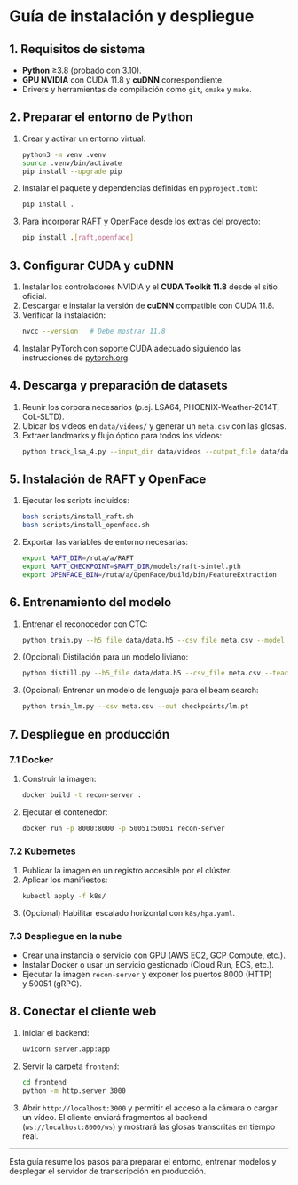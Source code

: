 # Guía de instalación y despliegue

## 1. Requisitos de sistema
- **Python** ≥3.8 (probado con 3.10).
- **GPU NVIDIA** con CUDA 11.8 y **cuDNN** correspondiente.
- Drivers y herramientas de compilación como `git`, `cmake` y `make`.

## 2. Preparar el entorno de Python
1. Crear y activar un entorno virtual:
   ```bash
   python3 -m venv .venv
   source .venv/bin/activate
   pip install --upgrade pip
   ```
2. Instalar el paquete y dependencias definidas en `pyproject.toml`:
   ```bash
   pip install .
   ```
3. Para incorporar RAFT y OpenFace desde los extras del proyecto:
   ```bash
   pip install .[raft,openface]
   ```

## 3. Configurar CUDA y cuDNN
1. Instalar los controladores NVIDIA y el **CUDA Toolkit 11.8** desde el sitio oficial.
2. Descargar e instalar la versión de **cuDNN** compatible con CUDA 11.8.
3. Verificar la instalación:
   ```bash
   nvcc --version   # Debe mostrar 11.8
   ```
4. Instalar PyTorch con soporte CUDA adecuado siguiendo las instrucciones de [pytorch.org](https://pytorch.org/).

## 4. Descarga y preparación de datasets
1. Reunir los corpora necesarios (p.ej. LSA64, PHOENIX‑Weather‑2014T, CoL‑SLTD).
2. Ubicar los vídeos en `data/videos/` y generar un `meta.csv` con las glosas.
3. Extraer landmarks y flujo óptico para todos los vídeos:
   ```bash
   python track_lsa_4.py --input_dir data/videos --output_file data/data.h5 --no_window
   ```

## 5. Instalación de RAFT y OpenFace
1. Ejecutar los scripts incluidos:
   ```bash
   bash scripts/install_raft.sh
   bash scripts/install_openface.sh
   ```
2. Exportar las variables de entorno necesarias:
   ```bash
   export RAFT_DIR=/ruta/a/RAFT
   export RAFT_CHECKPOINT=$RAFT_DIR/models/raft-sintel.pth
   export OPENFACE_BIN=/ruta/a/OpenFace/build/bin/FeatureExtraction
   ```

## 6. Entrenamiento del modelo
1. Entrenar el reconocedor con CTC:
   ```bash
   python train.py --h5_file data/data.h5 --csv_file meta.csv --model stgcn --epochs 50
   ```
2. (Opcional) Distilación para un modelo liviano:
   ```bash
   python distill.py --h5_file data/data.h5 --csv_file meta.csv --teacher_ckpt checkpoints/epoch_10.pt --model stgcn
   ```
3. (Opcional) Entrenar un modelo de lenguaje para el beam search:
   ```bash
   python train_lm.py --csv meta.csv --out checkpoints/lm.pt
   ```

## 7. Despliegue en producción
### 7.1 Docker
1. Construir la imagen:
   ```bash
   docker build -t recon-server .
   ```
2. Ejecutar el contenedor:
   ```bash
   docker run -p 8000:8000 -p 50051:50051 recon-server
   ```

### 7.2 Kubernetes
1. Publicar la imagen en un registro accesible por el clúster.
2. Aplicar los manifiestos:
   ```bash
   kubectl apply -f k8s/
   ```
3. (Opcional) Habilitar escalado horizontal con `k8s/hpa.yaml`.

### 7.3 Despliegue en la nube
- Crear una instancia o servicio con GPU (AWS EC2, GCP Compute, etc.).
- Instalar Docker o usar un servicio gestionado (Cloud Run, ECS, etc.).
- Ejecutar la imagen `recon-server` y exponer los puertos 8000 (HTTP) y 50051 (gRPC).

## 8. Conectar el cliente web
1. Iniciar el backend:
   ```bash
   uvicorn server.app:app
   ```
2. Servir la carpeta `frontend`:
   ```bash
   cd frontend
   python -m http.server 3000
   ```
3. Abrir `http://localhost:3000` y permitir el acceso a la cámara o cargar un vídeo. El cliente enviará fragmentos al backend (`ws://localhost:8000/ws`) y mostrará las glosas transcritas en tiempo real.

---
Esta guía resume los pasos para preparar el entorno, entrenar modelos y desplegar el servidor de transcripción en producción.
